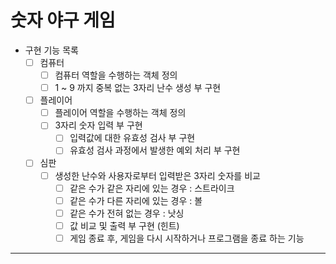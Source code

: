 # 숫자 야구 게임
- 구현 기능 목록
  - [ ] 컴퓨터
    - [ ] 컴퓨터 역할을 수행하는 객체 정의
    - [ ] 1 ~ 9 까지 중복 없는 3자리 난수 생성 부 구현
  - [ ] 플레이어
    - [ ] 플레이어 역할을 수행하는 객체 정의
    - [ ] 3자리 숫자 입력 부 구현
      - [ ] 입력값에 대한 유효성 검사 부 구현
      - [ ] 유효성 검사 과정에서 발생한 예외 처리 부 구현
  - [ ] 심판
    - [ ] 생성한 난수와 사용자로부터 입력받은 3자리 숫자를 비교
      - [ ] 같은 수가 같은 자리에 있는 경우 : 스트라이크
      - [ ] 같은 수가 다른 자리에 있는 경우 : 볼
      - [ ] 같은 수가 전혀 없는 경우 : 낫싱
      - [ ] 값 비교 및 출력 부 구현 (힌트)
      - [ ] 게임 종료 후, 게임을 다시 시작하거나 프로그램을 종료 하는 기능
---
